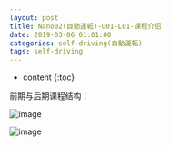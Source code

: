 ```yaml
---
layout: post
title: Nano02(自動運転)-U01-L01-课程介绍
date: 2019-03-06 01:01:00
categories: self-driving(自動運転)
tags: self-driving
---
```

* content
{:toc}

前期与后期课程结构：

![image](https://user-images.githubusercontent.com/18595935/53848182-b9030b80-3ff6-11e9-9411-68603c7b0f11.png)

![image](https://user-images.githubusercontent.com/18595935/53848101-69244480-3ff6-11e9-8c8f-a8197daf4767.png)